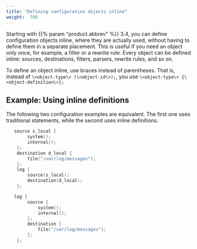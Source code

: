 ```yaml
---
title: "Defining configuration objects inline"
weight:  700
---
```

<!-- DISCLAIMER: This file is based on the syslog-ng Open Source Edition documentation https://github.com/balabit/syslog-ng-ose-guides/commit/2f4a52ee61d1ea9ad27cb4f3168b95408fddfdf2 and is used under the terms of The syslog-ng Open Source Edition Documentation License. The file has been modified by Axoflow. -->

Starting with {{% param "product.abbrev" %}} 3.4, you can define configuration objects inline, where they are actually used, without having to define them in a separate placement. This is useful if you need an object only once, for example, a filter or a rewrite rule. Every object can be defined inline: sources, destinations, filters, parsers, rewrite rules, and so on.

To define an object inline, use braces instead of parentheses. That is, instead of `\<object-type\> (\<object-id\>);`, you use `\<object-type\> {\<object-definition\>};`


## Example: Using inline definitions

The following two configuration examples are equivalent. The first one uses traditional statements, while the second uses inline definitions.

```c
   source s_local {
        system();
        internal();
    };
    destination d_local {
        file("/var/log/messages");
    };
    log {
        source(s_local);
        destination(d_local);
    };
```

```c
   log {
        source {
            system();
            internal();
        };
        destination {
            file("/var/log/messages");
        };
    };
```

